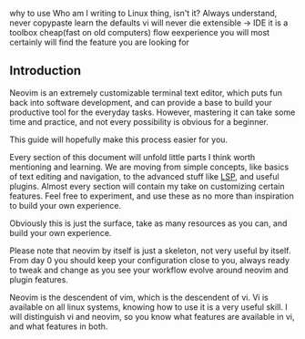 
 why to use
 Who am I writing to
 Linux thing, isn't it?
 Always understand, never copypaste
 learn the defaults
 vi will never die
 extensible -> IDE
 it is a toolbox
 cheap(fast on old computers)
 flow eexperience
 you will most certainly will find the feature you are looking for

## Introduction
Neovim is an extremely customizable terminal text editor, which puts fun back into software development, and can provide a base to build your productive tool for the everyday tasks.
However, mastering it can take some time and practice, and not every possibility is obvious for a beginner.

This guide will hopefully make this process easier for you.

Every section of this document will unfold little parts I think worth mentioning and learning. We are moving from simple concepts, like basics of text editing and navigation, to the advanced stuff like [LSP](https://neovim.io/doc/user/lsp.html), and useful plugins. Almost every section will contain my take on customizing certain features. Feel free to experiment, and use these as no more than inspiration to build your own experience.

Obviously this is just the surface, take as many resources as you can, and build your own experience.

Please note that neovim by itself is just a skeleton, not very useful by itself. From day 0 you should keep your configuration close to you, always ready to tweak and change as you see your workflow evolve around neovim and plugin features.

Neovim is the descendent of vim, which is the descendent of vi. Vi is available on all linux systems, knowing how to use it is a very useful skill. I will distinguish vi and neovim, so you know what features are available in vi, and what features in both.


